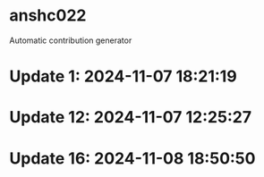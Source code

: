 # anshc022

Automatic contribution generator

# Update 1: 2024-11-07 18:21:19

# Update 12: 2024-11-07 12:25:27

# Update 16: 2024-11-08 18:50:50
